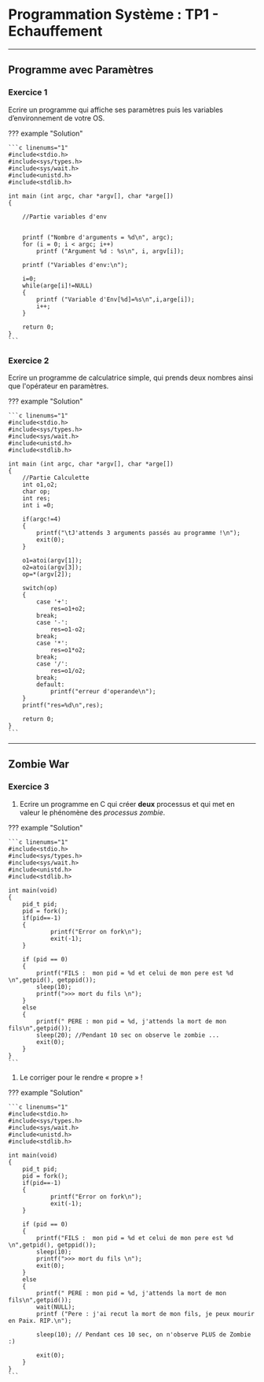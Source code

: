 # Programmation Système : TP1 - Echauffement

---

## Programme avec Paramètres

### Exercice 1

Ecrire un programme qui affiche ses paramètres puis les variables d’environnement de votre OS.

??? example "Solution"

    ```c linenums="1"
    #include<stdio.h>
    #include<sys/types.h>
    #include<sys/wait.h>
    #include<unistd.h>
    #include<stdlib.h>
    
    int main (int argc, char *argv[], char *arge[])
    {
        
        //Partie variables d'env
    
    
        printf ("Nombre d'arguments = %d\n", argc);
        for (i = 0; i < argc; i++)
            printf ("Argument %d : %s\n", i, argv[i]);
            
        printf ("Variables d'env:\n");
        
        i=0;
        while(arge[i]!=NULL)
        {
            printf ("Variable d'Env[%d]=%s\n",i,arge[i]);
            i++;
        }
       
        return 0;
    }
    ```
    
### Exercice 2

Ecrire un programme de calculatrice simple, qui prends deux nombres ainsi que l'opérateur en paramètres.

??? example "Solution"

    ```c linenums="1"
    #include<stdio.h>
    #include<sys/types.h>
    #include<sys/wait.h>
    #include<unistd.h>
    #include<stdlib.h>
    
    int main (int argc, char *argv[], char *arge[])
    {
        //Partie Calculette
        int o1,o2;
        char op;
        int res;
        int i =0;
        
        if(argc!=4)
        {   
            printf("\tJ'attends 3 arguments passés au programme !\n");
            exit(0);
        }
        
        o1=atoi(argv[1]);
        o2=atoi(argv[3]);
        op=*(argv[2]);
    
        switch(op)
        {   
            case '+':
                res=o1+o2;
            break;
            case '-':
                res=o1-o2;
            break;      
            case '*':
                res=o1*o2;
            break;      
            case '/':
                res=o1/o2;
            break;
            default:
                printf("erreur d'operande\n");  
        }       
        printf("res=%d\n",res); 

        return 0;
    }
    ```

---

## Zombie War

### Exercice 3

1. Ecrire un programme en C qui créer **deux** processus et qui met en valeur le phénomène des *processus zombie*.

??? example "Solution"

    ```c linenums="1"
    #include<stdio.h>
    #include<sys/types.h>
    #include<sys/wait.h>
    #include<unistd.h>
    #include<stdlib.h>
    
    int main(void)
    {
        pid_t pid;
        pid = fork();
        if(pid==-1)
        {
                printf("Error on fork\n");
                exit(-1);
        }
    
     	if (pid == 0)
     	{
            printf("FILS :  mon pid = %d et celui de mon pere est %d \n",getpid(), getppid());
            sleep(10);
            printf(">>> mort du fils \n");	
     	}
     	else
     	{
            printf(" PERE : mon pid = %d, j'attends la mort de mon fils\n",getpid());
            sleep(20); //Pendant 10 sec on observe le zombie ...    
            exit(0);
        }
    }
    ```

1. Le corriger pour le rendre « propre » !


??? example "Solution"

    ```c linenums="1"
    #include<stdio.h>
    #include<sys/types.h>
    #include<sys/wait.h>
    #include<unistd.h>
    #include<stdlib.h>
    
    int main(void)
    {
        pid_t pid;
        pid = fork();
        if(pid==-1)
        {
                printf("Error on fork\n");
                exit(-1);
        }
    
     	if (pid == 0)
     	{
            printf("FILS :  mon pid = %d et celui de mon pere est %d \n",getpid(), getppid());
            sleep(10);
            printf(">>> mort du fils \n");	
            exit(0);
     	}
     	else
     	{
            printf(" PERE : mon pid = %d, j'attends la mort de mon fils\n",getpid());
       	    wait(NULL);
            printf ("Pere : j'ai recut la mort de mon fils, je peux mourir en Paix. RIP.\n");   
            
            sleep(10); // Pendant ces 10 sec, on n'observe PLUS de Zombie :) 
    
            exit(0);
        }
    }
    ```